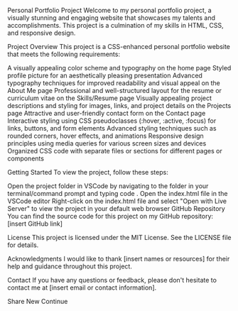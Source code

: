 Personal Portfolio Project
Welcome to my personal portfolio project, a visually stunning and engaging website that showcases my talents and accomplishments. This project is a culmination of my skills in HTML, CSS, and responsive design.

Project Overview
This project is a CSS-enhanced personal portfolio website that meets the following requirements:

A visually appealing color scheme and typography on the home page
Styled profile picture for an aesthetically pleasing presentation
Advanced typography techniques for improved readability and visual appeal on the About Me page
Professional and well-structured layout for the resume or curriculum vitae on the Skills/Resume page
Visually appealing project descriptions and styling for images, links, and project details on the Projects page
Attractive and user-friendly contact form on the Contact page
Interactive styling using CSS pseudoclasses (:hover, :active, :focus) for links, buttons, and form elements
Advanced styling techniques such as rounded corners, hover effects, and animations
Responsive design principles using media queries for various screen sizes and devices
Organized CSS code with separate files or sections for different pages or components

Getting Started
To view the project, follow these steps:

Open the project folder in VSCode by navigating to the folder in your terminal/command prompt and typing code .
Open the index.html file in the VSCode editor
Right-click on the index.html file and select "Open with Live Server" to view the project in your default web browser
GitHub Repository
You can find the source code for this project on my GitHub repository: [insert GitHub link]

License
This project is licensed under the MIT License. See the LICENSE file for details.

Acknowledgments
I would like to thank [insert names or resources] for their help and guidance throughout this project.

Contact
If you have any questions or feedback, please don't hesitate to contact me at [insert email or contact information].


Share
New
Continue
